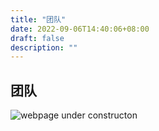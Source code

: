 ```yaml
---
title: "团队"
date: 2022-09-06T14:40:06+08:00
draft: false
description: ""
---
```


## 团队

 ![webpage under constructon](/images/Webpage-under-construction.jpeg)